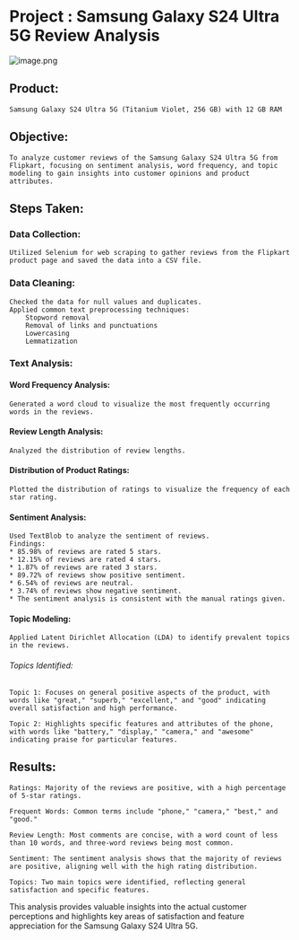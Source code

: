 # Project : Samsung Galaxy S24 Ultra 5G Review Analysis
![image.png](attachment:image.png)

## Product: 
    Samsung Galaxy S24 Ultra 5G (Titanium Violet, 256 GB) with 12 GB RAM

## Objective: 
    To analyze customer reviews of the Samsung Galaxy S24 Ultra 5G from Flipkart, focusing on sentiment analysis, word frequency, and topic modeling to gain insights into customer opinions and product attributes.

## Steps Taken:

### Data Collection:

    Utilized Selenium for web scraping to gather reviews from the Flipkart product page and saved the data into a CSV file.

### Data Cleaning:

    Checked the data for null values and duplicates.
    Applied common text preprocessing techniques:
        Stopword removal
        Removal of links and punctuations
        Lowercasing
        Lemmatization
### Text Analysis:

#### Word Frequency Analysis:
    Generated a word cloud to visualize the most frequently occurring words in the reviews.
    
#### Review Length Analysis:
    Analyzed the distribution of review lengths.
    
#### Distribution of Product Ratings:
    Plotted the distribution of ratings to visualize the frequency of each star rating.
    
#### Sentiment Analysis:
    Used TextBlob to analyze the sentiment of reviews.
    Findings:
    * 85.98% of reviews are rated 5 stars.
    * 12.15% of reviews are rated 4 stars.
    * 1.87% of reviews are rated 3 stars.
    * 89.72% of reviews show positive sentiment.
    * 6.54% of reviews are neutral.
    * 3.74% of reviews show negative sentiment.
    * The sentiment analysis is consistent with the manual ratings given.

#### Topic Modeling:

    Applied Latent Dirichlet Allocation (LDA) to identify prevalent topics in the reviews.
###### Topics Identified:

    Topic 1: Focuses on general positive aspects of the product, with words like "great," "superb," "excellent," and "good" indicating overall satisfaction and high performance.
    
    Topic 2: Highlights specific features and attributes of the phone, with words like "battery," "display," "camera," and "awesome" indicating praise for particular features.


## Results:
    Ratings: Majority of the reviews are positive, with a high percentage of 5-star ratings.
    
    Frequent Words: Common terms include "phone," "camera," "best," and "good."
    
    Review Length: Most comments are concise, with a word count of less than 10 words, and three-word reviews being most common.
    
    Sentiment: The sentiment analysis shows that the majority of reviews are positive, aligning well with the high rating distribution.
    
    Topics: Two main topics were identified, reflecting general satisfaction and specific features.

This analysis provides valuable insights into the actual customer perceptions and highlights key areas of satisfaction and feature appreciation for the Samsung Galaxy S24 Ultra 5G.
